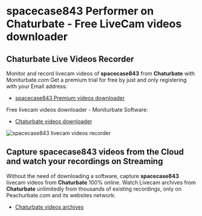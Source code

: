 # spacecase843 Performer on Chaturbate - Free LiveCam videos downloader

## Chaturbate Live Videos Recorder

Monitor and record livecam videos of **spacecase843** from **Chaturbate** with Moniturbate.com
Get a premium trial for free by just and only registering with your Email address:
* [spacecase843 Premium videos downloader](https://moniturbate.com/request-demo-licence-key.html)

Free livecam videos downloader - Moniturbate Software:
* [Chaturbate videos downloader](https://moniturbate.com/moniturbate-download-software.html)

![spacecase843 livecam videos recorder](https://peachurnet.com/templates/moniturbate-software.png)


## Capture spacecase843 videos from the Cloud and watch your recordings on Streaming

Without the need of downloading a software, capture **spacecase843** livecam videos from **Chaturbate** 100% online.
Watch Livecam archives from **Chaturbate** unlimitedly from thousands of existing recordings, only on Peachurbate.com and its websites network:
* [Chaturbate videos archives](https://peachurnet.com/)